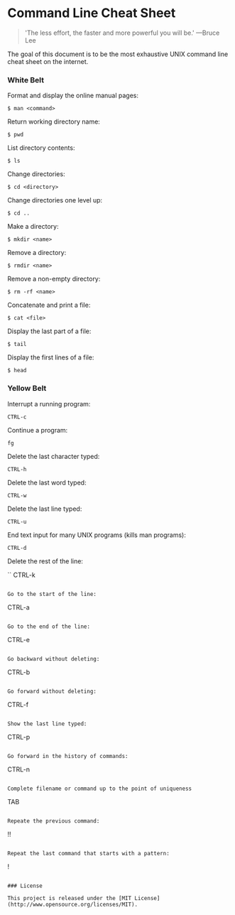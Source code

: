 # Command Line Cheat Sheet

> 'The less effort, the faster and more powerful you will be.' —Bruce Lee

The goal of this document is to be the most exhaustive UNIX command line cheat sheet on the internet.

### White Belt

Format and display the online manual pages:

```
$ man <command>
```

Return working directory name:

```
$ pwd
```

List directory contents:

```
$ ls
```

Change directories:

```
$ cd <directory>
```

Change directories one level up:

```
$ cd ..
```

Make a directory:

```
$ mkdir <name>
```

Remove a directory:

```
$ rmdir <name>
```

Remove a non-empty directory:

```
$ rm -rf <name>
```

Concatenate and print a file:

```
$ cat <file>
```

Display the last part of a file:

```
$ tail
```

Display the first lines of a file:

```
$ head
```

### Yellow Belt

Interrupt a running program:

```
CTRL-c
```

Continue a program:

```
fg
```

Delete the last character typed:

```
CTRL-h
```

Delete the last word typed:

```
CTRL-w
```

Delete the last line typed:

```
CTRL-u
```

End text input for many UNIX programs (kills man programs):

```
CTRL-d
```

Delete the rest of the line:

``
CTRL-k
```

Go to the start of the line:

```
CTRL-a
```

Go to the end of the line:

```
CTRL-e
```

Go backward without deleting:

```
CTRL-b
```

Go forward without deleting:

```
CTRL-f
```

Show the last line typed:

```
CTRL-p
```

Go forward in the history of commands:

```
CTRL-n
```

Complete filename or command up to the point of uniqueness

```
TAB
```

Repeate the previous command:

```
!!
```

Repeat the last command that starts with a pattern:

```
!<pattern>
```

### License

This project is released under the [MIT License](http://www.opensource.org/licenses/MIT).
